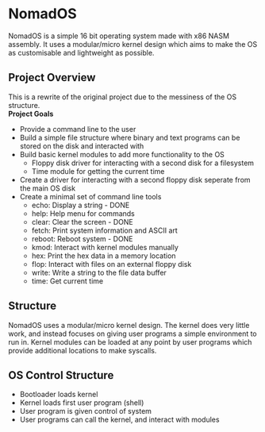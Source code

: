 # NomadOS
NomadOS is a simple 16 bit operating system made with x86 NASM assembly.
It uses a modular/micro kernel design which aims to make the OS as customisable and lightweight as possible.

## Project Overview
This is a rewrite of the original project due to the messiness of the OS structure. \
**Project Goals**
- Provide a command line to the user
- Build a simple file structure where binary and text programs can be stored on the disk and interacted with
- Build basic kernel modules to add more functionality to the OS
  - Floppy disk driver for interacting with a second disk for a filesystem
  - Time module for getting the current time
- Create a driver for interacting with a second floppy disk seperate from the main OS disk
- Create a minimal set of command line tools
  - echo:   Display a string                               - DONE
  - help:   Help menu for commands
  - clear:  Clear the screen                               - DONE
  - fetch:  Print system information and ASCII art
  - reboot: Reboot system                                  - DONE
  - kmod:   Interact with kernel modules manually
  - hex:    Print the hex data in a memory location
  - flop:   Interact with files on an external floppy disk
  - write:  Write a string to the file data buffer
  - time:   Get current time

## Structure
NomadOS uses a modular/micro kernel design.
The kernel does very little work, and instead focuses on giving user programs a simple environment to run in.
Kernel modules can be loaded at any point by user programs which provide additional locations to make syscalls.

## OS Control Structure
- Bootloader loads kernel
- Kernel loads first user program (shell)
- User program is given control of system
- User programs can call the kernel, and interact with modules
